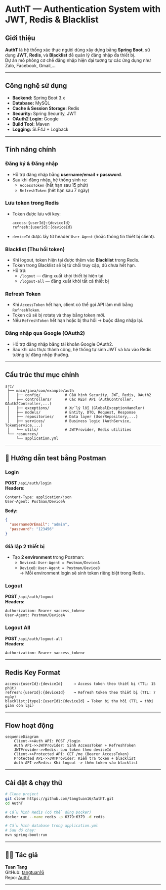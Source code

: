 # AuthT — Authentication System with JWT, Redis & Blacklist

## Giới thiệu  
**AuthT** là hệ thống xác thực người dùng xây dựng bằng **Spring Boot**, sử dụng **JWT**, **Redis**, và **Blacklist** để quản lý đăng nhập đa thiết bị.  
Dự án mô phỏng cơ chế đăng nhập hiện đại tương tự các ứng dụng như Zalo, Facebook, Gmail,...

---

## Công nghệ sử dụng  
- **Backend:** Spring Boot 3.x  
- **Database:** MySQL  
- **Cache & Session Storage:** Redis  
- **Security:** Spring Security, JWT  
- **OAuth2 Login:** Google  
- **Build Tool:** Maven  
- **Logging:** SLF4J + Logback  

---

## Tính năng chính  

### Đăng ký & Đăng nhập  
- Hỗ trợ đăng nhập bằng **username/email + password**.  
- Sau khi đăng nhập, hệ thống sinh ra:
  - `AccessToken` (hết hạn sau 15 phút)  
  - `RefreshToken` (hết hạn sau 7 ngày)  

### Lưu token trong Redis  
- Token được lưu với key:
  ```
  access:{userId}:{deviceId}
  refresh:{userId}:{deviceId}
  ```
- `deviceId` được lấy từ header `User-Agent` (hoặc thông tin thiết bị client).  

### Blacklist (Thu hồi token)  
- Khi logout, token hiện tại được thêm vào **Blacklist** trong Redis.  
- Token trong Blacklist sẽ bị từ chối truy cập, dù chưa hết hạn.  
- Hỗ trợ:
  - `/logout` — đăng xuất khỏi thiết bị hiện tại  
  - `/logout-all` — đăng xuất khỏi tất cả thiết bị  

### Refresh Token  
- Khi `AccessToken` hết hạn, client có thể gọi API làm mới bằng `RefreshToken`.  
- Token cũ sẽ bị rotate và thay bằng token mới.  
- Nếu `RefreshToken` hết hạn hoặc bị thu hồi → buộc đăng nhập lại.  

### Đăng nhập qua Google (OAuth2)  
- Hỗ trợ đăng nhập bằng tài khoản Google OAuth2.  
- Sau khi xác thực thành công, hệ thống tự sinh JWT và lưu vào Redis tương tự đăng nhập thường.  

---

## Cấu trúc thư mục chính  

```
src/
 ├── main/java/com/example/auth
 │   ├── config/           # Cấu hình Security, JWT, Redis, OAuth2
 │   ├── controllers/      # Các REST API (AuthController, OAuth2Controller,...)
 │   ├── exceptions/       # Xử lý lỗi (GlobalExceptionHandler)
 │   ├── models/           # Entity, DTO, Request, Response
 │   ├── repositories/     # Data layer (UserRepository,...)
 │   ├── services/         # Business logic (AuthService, TokenService,...)
 │   └── utils/            # JWTProvider, Redis utilities
 └── resources/
     └── application.yml
```

---

## 🧪 Hướng dẫn test bằng Postman  

### Login  
**POST** `/api/auth/login`  
**Headers:**
```
Content-Type: application/json
User-Agent: Postman/DeviceA
```
**Body:**
```json
{
  "usernameOrEmail": "admin",
  "password": "123456"
}
```

### Giả lập 2 thiết bị  
- Tạo **2 environment** trong Postman:  
  - `DeviceA`: `User-Agent = Postman/DeviceA`  
  - `DeviceB`: `User-Agent = Postman/DeviceB`  
→ Mỗi environment login sẽ sinh token riêng biệt trong Redis.

### Logout  
**POST** `/api/auth/logout`  
**Headers:**
```
Authorization: Bearer <access_token>
User-Agent: Postman/DeviceA
```

### Logout All  
**POST** `/api/auth/logout-all`  
**Headers:**
```
Authorization: Bearer <access_token>
```

---

## Redis Key Format  
```
access:{userId}:{deviceId}     → Access token theo thiết bị (TTL: 15 phút)
refresh:{userId}:{deviceId}    → Refresh token theo thiết bị (TTL: 7 ngày)
blacklist:{type}:{userId}:{deviceId} → Token bị thu hồi (TTL = thời gian còn lại)
```

---

## Flow hoạt động  

```mermaid
sequenceDiagram
    Client->>Auth API: POST /login
    Auth API->>JWTProvider: Sinh AccessToken + RefreshToken
    JWTProvider->>Redis: Lưu token theo deviceId
    Client->>Protected API: GET /me (Bearer AccessToken)
    Protected API->>JWTProvider: Kiểm tra token + blacklist
    Auth API->>Redis: Khi logout -> thêm token vào blacklist
```

---

## Cài đặt & chạy thử  

```bash
# Clone project
git clone https://github.com/tangtuan16/AuthT.git
cd AuthT

# Cấu hình Redis (có thể dùng Docker)
docker run --name redis -p 6379:6379 -d redis

# Cấu hình database trong application.yml
# Sau đó chạy:
mvn spring-boot:run
```

---

## 👨‍💻 Tác giả  
**Tuan Tang**  
GitHub: [tangtuan16](https://github.com/tangtuan16)  
Repo: [AuthT](https://github.com/tangtuan16/AuthT)

---

